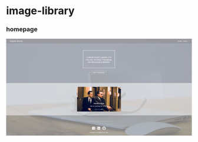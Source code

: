 # image-library

### homepage
![alt](https://github.com/zoecooperwei/image-library/blob/master/angular-movie/homepage.png)  
